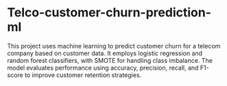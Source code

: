 # Telco-customer-churn-prediction-ml
This project uses machine learning to predict customer churn for a telecom company based on customer data. It employs logistic regression and random forest classifiers, with SMOTE for handling class imbalance. The model evaluates performance using accuracy, precision, recall, and F1-score to improve customer retention strategies.
